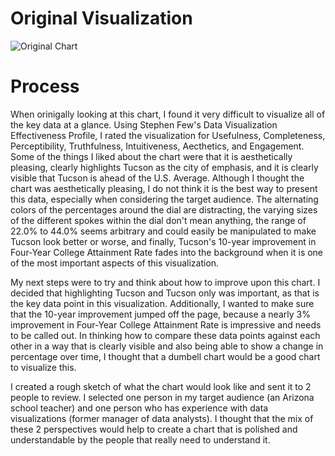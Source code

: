 # Original Visualization
![Original Chart](https://mapazdashboard.arizona.edu/sites/default/files/images/education/educational_attainment_2018.png)

# Process
When orinigally looking at this chart, I found it very difficult to visualize all of the key data at a glance.  Using Stephen Few's Data Visualization Effectiveness Profile, I rated the visualization for Usefulness, Completeness, Perceptibility, Truthfulness, Intuitiveness, Aecthetics, and Engagement.  Some of the things I liked about the chart were that it is aesthetically pleasing, clearly highlights Tucson as the city of emphasis, and it is clearly visible that Tucson is ahead of the U.S. Average.  Although I thought the chart was aesthetically pleasing, I do not think it is the best way to present this data, especially when considering the target audience.  The alternating colors of the percentages around the dial are distracting, the varying sizes of the different spokes within the dial don't mean anything, the range of 22.0% to 44.0% seems arbitrary and could easily be manipulated to make Tucson look better or worse, and finally, Tucson's 10-year improvement in Four-Year College Attainment Rate fades into the background when it is one of the most important aspects of this visualization.

My next steps were to try and think about how to improve upon this chart.  I decided that highlighting Tucson and Tucson only was important, as that is the key data point in this visualization.  Additionally, I wanted to make sure that the 10-year improvement jumped off the page, because a nearly 3% improvement in Four-Year College Attainment Rate is impressive and needs to be called out.  In thinking how to compare these data points against each other in a way that is clearly visible and also being able to show a change in percentage over time, I thought that a dumbell chart would be a good chart to visualize this.

I created a rough sketch of what the chart would look like and sent it to 2 people to review.  I selected one person in my target audience (an Arizona school teacher) and one person who has experience with data visualizations (former manager of data analysts).  I thought that the mix of these 2 perspectives would help to create a chart that is polished and understandable by the people that really need to understand it.


